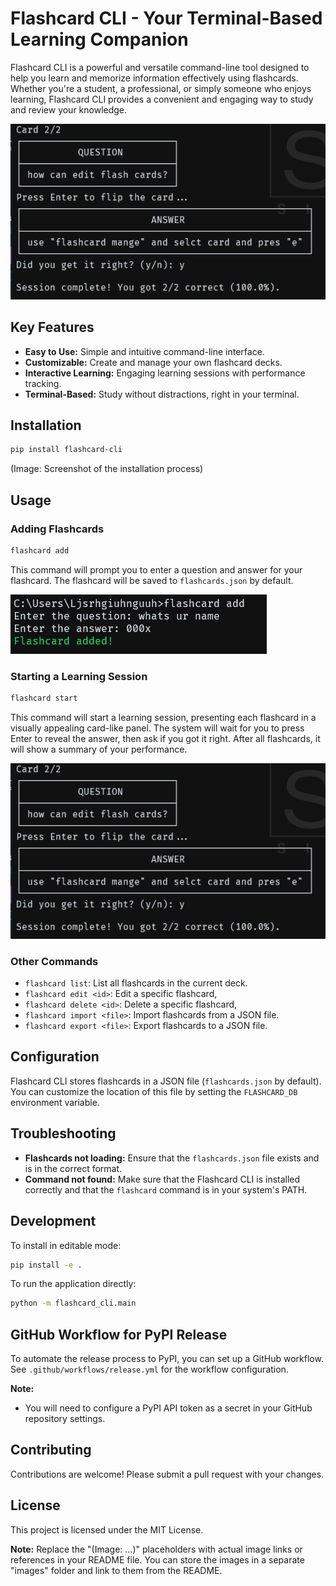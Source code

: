 # Flashcard CLI - Your Terminal-Based Learning Companion

Flashcard CLI is a powerful and versatile command-line tool designed to help you learn and memorize information effectively using flashcards. Whether you're a student, a professional, or simply someone who enjoys learning, Flashcard CLI provides a convenient and engaging way to study and review your knowledge.

![alt text](image.png)
## Key Features

*   **Easy to Use:** Simple and intuitive command-line interface.
*   **Customizable:** Create and manage your own flashcard decks.
*   **Interactive Learning:** Engaging learning sessions with performance tracking.
*   **Terminal-Based:** Study without distractions, right in your terminal.

## Installation

```bash
pip install flashcard-cli
```

(Image: Screenshot of the installation process)

## Usage

### Adding Flashcards

```bash
flashcard add
```

This command will prompt you to enter a question and answer for your flashcard. The flashcard will be saved to `flashcards.json` by default.

![alt text](image-1.png)

### Starting a Learning Session

```bash
flashcard start
```

This command will start a learning session, presenting each flashcard in a visually appealing card-like panel. The system will wait for you to press Enter to reveal the answer, then ask if you got it right. After all flashcards, it will show a summary of your performance.

![alt text](image-2.png)

### Other Commands

*   `flashcard list`: List all flashcards in the current deck.
*   `flashcard edit <id>`: Edit a specific flashcard,
*   `flashcard delete <id>`: Delete a specific flashcard,
*   `flashcard import <file>`: Import flashcards from a JSON file.
*   `flashcard export <file>`: Export flashcards to a JSON file.

## Configuration

Flashcard CLI stores flashcards in a JSON file (`flashcards.json` by default). You can customize the location of this file by setting the `FLASHCARD_DB` environment variable.

## Troubleshooting

*   **Flashcards not loading:** Ensure that the `flashcards.json` file exists and is in the correct format.
*   **Command not found:** Make sure that the Flashcard CLI is installed correctly and that the `flashcard` command is in your system's PATH.

## Development

To install in editable mode:

```bash
pip install -e .
```

To run the application directly:

```bash
python -m flashcard_cli.main
```

## GitHub Workflow for PyPI Release

To automate the release process to PyPI, you can set up a GitHub workflow. See `.github/workflows/release.yml` for the workflow configuration.

**Note:**

*   You will need to configure a PyPI API token as a secret in your GitHub repository settings.

## Contributing

Contributions are welcome! Please submit a pull request with your changes.

## License

This project is licensed under the MIT License.

**Note:** Replace the "(Image: ...)" placeholders with actual image links or references in your README file. You can store the images in a separate "images" folder and link to them from the README.
